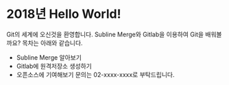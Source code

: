 # 2018년 Hello World!

Git의 세계에 오신것을 환영합니다.
Subline Merge와 Gitlab을 이용하여 Git을 배워볼까요?
목차는 아래와 같습니다.
- Subline Merge 알아보기
- Gitlab에 원격저장소 생성하기
- 오픈소스에 기여해보기
문의는 02-xxxx-xxxx로 부탁드립니다.